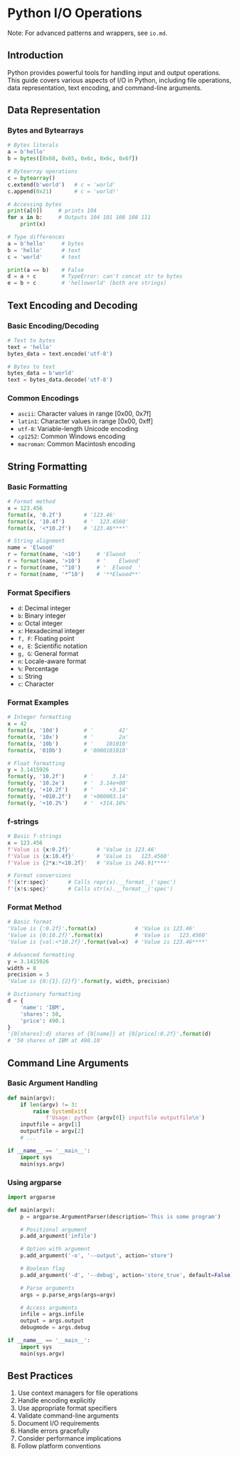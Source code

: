 # Python I/O Operations

Note: For advanced patterns and wrappers, see `io.md`.

## Introduction

Python provides powerful tools for handling input and output operations. This guide covers various aspects of I/O in Python, including file operations, data representation, text encoding, and command-line arguments.

## Data Representation

### Bytes and Bytearrays
```python
# Bytes literals
a = b'hello'
b = bytes([0x68, 0x65, 0x6c, 0x6c, 0x6f])

# Bytearray operations
c = bytearray()
c.extend(b'world')   # c = 'world'
c.append(0x21)       # c = 'world!'

# Accessing bytes
print(a[0])     # prints 104
for x in b:     # Outputs 104 101 108 108 111
    print(x)

# Type differences
a = b'hello'     # bytes
b = 'hello'      # text
c = 'world'      # text

print(a == b)    # False
d = a + c        # TypeError: can't concat str to bytes
e = b + c        # 'helloworld' (both are strings)
```

## Text Encoding and Decoding

### Basic Encoding/Decoding
```python
# Text to bytes
text = 'hello'
bytes_data = text.encode('utf-8')

# Bytes to text
bytes_data = b'world'
text = bytes_data.decode('utf-8')
```

### Common Encodings
- `ascii`: Character values in range [0x00, 0x7f]
- `latin1`: Character values in range [0x00, 0xff]
- `utf-8`: Variable-length Unicode encoding
- `cp1252`: Common Windows encoding
- `macroman`: Common Macintosh encoding

## String Formatting

### Basic Formatting
```python
# Format method
x = 123.456
format(x, '0.2f')       # '123.46'
format(x, '10.4f')      # '  123.4560'
format(x, '<*10.2f')    # '123.46****'

# String alignment
name = 'Elwood'
r = format(name, '<10')     # 'Elwood    '
r = format(name, '>10')     # '    Elwood'
r = format(name, '^10')     # '  Elwood  '
r = format(name, '*^10')    # '**Elwood**'
```

### Format Specifiers
- `d`: Decimal integer
- `b`: Binary integer
- `o`: Octal integer
- `x`: Hexadecimal integer
- `f, F`: Floating point
- `e, E`: Scientific notation
- `g, G`: General format
- `n`: Locale-aware format
- `%`: Percentage
- `s`: String
- `c`: Character

### Format Examples
```python
# Integer formatting
x = 42
format(x, '10d')        # '        42'
format(x, '10x')        # '        2a'
format(x, '10b')        # '    101010'
format(x, '010b')       # '0000101010'

# Float formatting
y = 3.1415926
format(y, '10.2f')      # '      3.14'
format(y, '10.2e')      # '  3.14e+00'
format(y, '+10.2f')     # '     +3.14'
format(y, '+010.2f')    # '+000003.14'
format(y, '+10.2%')     # '  +314.16%'
```

### f-strings
```python
# Basic f-strings
x = 123.456
f'Value is {x:0.2f}'        # 'Value is 123.46'
f'Value is {x:10.4f}'       # 'Value is   123.4560'
f'Value is {2*x:*<10.2f}'   # 'Value is 246.91****'

# Format conversions
f'{x!r:spec}'      # Calls repr(x).__format__('spec')
f'{x!s:spec}'      # Calls str(x).__format__('spec')
```

### Format Method
```python
# Basic format
'Value is {:0.2f}'.format(x)            # 'Value is 123.46'
'Value is {0:10.2f}'.format(x)          # 'Value is   123.4560'
'Value is {val:<*10.2f}'.format(val=x)  # 'Value is 123.46****'

# Advanced formatting
y = 3.1415926
width = 8
precision = 3
'Value is {0:{1}.{2}f}'.format(y, width, precision)

# Dictionary formatting
d = {
    'name': 'IBM',
    'shares': 50,
    'price': 490.1
}
'{0[shares]:d} shares of {0[name]} at {0[price]:0.2f}'.format(d)
# '50 shares of IBM at 490.10'
```

## Command Line Arguments

### Basic Argument Handling
```python
def main(argv):
    if len(argv) != 3:
        raise SystemExit(
            f'Usage: python {argv[0]} inputfile outputfile\n')
    inputfile = argv[1]
    outputfile = argv[2]
    # ...

if __name__ == '__main__':
    import sys
    main(sys.argv)
```

### Using argparse
```python
import argparse

def main(argv):
    p = argparse.ArgumentParser(description='This is some program')

    # Positional argument
    p.add_argument('infile')

    # Option with argument
    p.add_argument('-o', '--output', action='store')

    # Boolean flag
    p.add_argument('-d', '--debug', action='store_true', default=False)

    # Parse arguments
    args = p.parse_args(args=argv)

    # Access arguments
    infile = args.infile
    output = args.output
    debugmode = args.debug

if __name__ == '__main__':
    import sys
    main(sys.argv)
```

## Best Practices

1. Use context managers for file operations
2. Handle encoding explicitly
3. Use appropriate format specifiers
4. Validate command-line arguments
5. Document I/O requirements
6. Handle errors gracefully
7. Consider performance implications
8. Follow platform conventions
